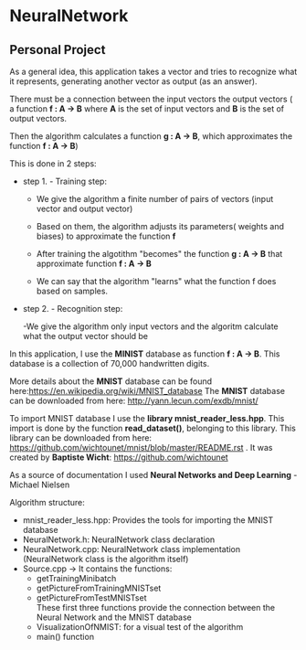 # NeuralNetwork
## Personal Project

  As a general idea, this application takes a vector and tries to recognize what it represents,
generating another vector as output (as an answer).

  There must be a connection between the input vectors the output vectors
( a function   **f : A -> B**   where **A** is the set of input vectors and **B** is the set of output vectors.

  Then the algorithm calculates a function **g : A -> B**, which approximates the function **f : A -> B**)
	
   This is done in 2 steps:
	 
- step 1.  - Training step:

	- We give the algorithm a finite number of pairs of vectors (input vector and output vector)

	- Based on them, the algorithm adjusts its parameters( weights and biases) to approximate the function **f**

	 - After training the algotithm "becomes" the  function **g : A -> B** that  approximate  function **f : A -> B**

	 - We can say that the algorithm "learns" what the function f does based on samples.
			
- step 2.  - Recognition step:

	 -We give the algorithm only input vectors and the algoritm calculate what the output vector should be
 
In this application, I use the **MINIST** database as function **f : A -> B**. This database is a collection
 of 70,000 handwritten digits.
 
   More details about the **MNIST** database can be found here:https://en.wikipedia.org/wiki/MNIST_database
   The **MNIST** database can be downloaded from here: http://yann.lecun.com/exdb/mnist/
 
   To import MNIST database I use the **library mnist_reader_less.hpp**. This import is done by the function
 **read_dataset()**, belonging to this library. This library can be downloaded from here: https://github.com/wichtounet/mnist/blob/master/README.rst . It was created by **Baptiste Wicht**: https://github.com/wichtounet
 
 As a source of documentation I used **Neural Networks and Deep Learning** - Michael Nielsen

 
 Algorithm structure:
 - mnist_reader_less.hpp: Provides the tools for importing the MNIST database
 - NeuralNetwork.h: NeuralNetwork class declaration 
 - NeuralNetwork.cpp: NeuralNetwork class implementation
           (NeuralNetwork class is the algorithm itself)
 - Source.cpp -> It contains the functions:
	- getTrainingMinibatch              
	- getPictureFromTrainingMNISTset     
	- getPictureFromTestMNISTset   
	These first three functions provide the connection between the Neural Network and the MNIST database
	- VisualizationOfNMIST: for a visual test of the algorithm
	- main() function
